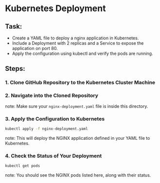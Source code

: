 # Kubernetes Deployment

## Task:
-	Create a YAML file to deploy a nginx application in Kubernetes.
-	Include a Deployment with 2 replicas and a Service to expose the application on port 80.
-	Apply the configuration using kubectl and verify the pods are running.

## Steps:

### **1. Clone GitHub Repository to the Kubernetes Cluster Machine**

### **2. Navigate into the Cloned Repository**
note: Make sure your `nginx-deployment.yaml` file is inside this directory.

### **3. Apply the Configuration to Kubernetes**
```bash
kubectl apply -f nginx-deployment.yaml
```
note: This will deploy the NGINX application defined in your YAML file to Kubernetes.

### **4. Check the Status of Your Deployment**

```bash
kubectl get pods
```

note: You should see the NGINX pods listed here, along with their status.
